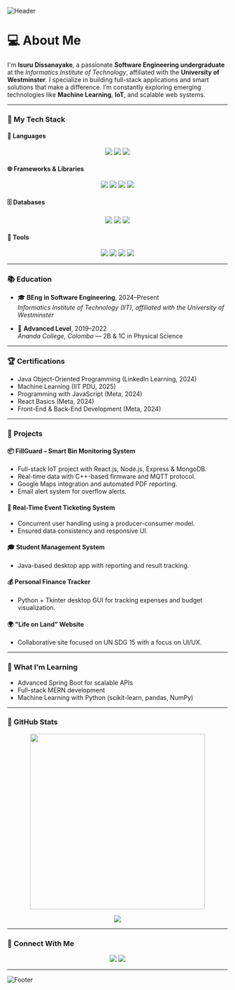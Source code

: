 ![Header](https://capsule-render.vercel.app/api?type=waving&color=gradient&height=200&section=header&text=Hi!%20I'm%20Isuru%20Dissanayake%20👋&fontSize=40&fontAlignY=35)

# 💻 About Me

I'm **Isuru Dissanayake**, a passionate **Software Engineering undergraduate** at the *Informatics Institute of Technology*, affiliated with the **University of Westminster**. I specialize in building full-stack applications and smart solutions that make a difference. I’m constantly exploring emerging technologies like **Machine Learning**, **IoT**, and scalable web systems.

---

### 🚀 My Tech Stack

#### 💬 Languages
<p align="center">
  <img src="https://img.shields.io/badge/Java-ED8B00?style=for-the-badge&logo=java&logoColor=white" />
  <img src="https://img.shields.io/badge/JavaScript-F7DF1E?style=for-the-badge&logo=javascript&logoColor=black" />
  <img src="https://img.shields.io/badge/Python-3776AB?style=for-the-badge&logo=python&logoColor=white" />
</p>

#### 🌐 Frameworks & Libraries
<p align="center">
  <img src="https://img.shields.io/badge/React-61DAFB?style=for-the-badge&logo=react&logoColor=black" />
  <img src="https://img.shields.io/badge/Spring%20Boot-6DB33F?style=for-the-badge&logo=spring&logoColor=white" />
  <img src="https://img.shields.io/badge/Node.js-339933?style=for-the-badge&logo=node.js&logoColor=white" />
  <img src="https://img.shields.io/badge/Express.js-000000?style=for-the-badge&logo=express&logoColor=white" />
</p>

#### 🗄️ Databases
<p align="center">
  <img src="https://img.shields.io/badge/MongoDB-4EA94B?style=for-the-badge&logo=mongodb&logoColor=white" />
  <img src="https://img.shields.io/badge/PostgreSQL-4169E1?style=for-the-badge&logo=postgresql&logoColor=white" />
  <img src="https://img.shields.io/badge/MySQL-4479A1?style=for-the-badge&logo=mysql&logoColor=white" />
</p>

#### 🔧 Tools
<p align="center">
  <img src="https://img.shields.io/badge/Git-F05032?style=for-the-badge&logo=git&logoColor=white" />
  <img src="https://img.shields.io/badge/Postman-FF6C37?style=for-the-badge&logo=postman&logoColor=white" />
  <img src="https://img.shields.io/badge/VS%20Code-007ACC?style=for-the-badge&logo=visualstudiocode&logoColor=white" />
  <img src="https://img.shields.io/badge/PyCharm-000000?style=for-the-badge&logo=pycharm&logoColor=white" />
</p>

---

### 📚 Education

- 🎓 **BEng in Software Engineering**, 2024–Present  
  *Informatics Institute of Technology (IIT), affiliated with the University of Westminster*

- 🏫 **Advanced Level**, 2019–2022  
  *Ananda College, Colombo* — 2B & 1C in Physical Science

---

### 🏆 Certifications

- Java Object-Oriented Programming (LinkedIn Learning, 2024)  
- Machine Learning (IIT PDU, 2025)  
- Programming with JavaScript (Meta, 2024)  
- React Basics (Meta, 2024)  
- Front-End & Back-End Development (Meta, 2024)

---

### 💼 Projects

#### 📦 FillGuard – Smart Bin Monitoring System
- Full-stack IoT project with React.js, Node.js, Express & MongoDB.
- Real-time data with C++-based firmware and MQTT protocol.
- Google Maps integration and automated PDF reporting.
- Email alert system for overflow alerts.

#### 🎫 Real-Time Event Ticketing System
- Concurrent user handling using a producer-consumer model.
- Ensured data consistency and responsive UI.

#### 🎓 Student Management System
- Java-based desktop app with reporting and result tracking.

#### 💰 Personal Finance Tracker
- Python + Tkinter desktop GUI for tracking expenses and budget visualization.

#### 🌍 "Life on Land" Website
- Collaborative site focused on UN SDG 15 with a focus on UI/UX.

---

### 🌱 What I'm Learning

- Advanced Spring Boot for scalable APIs
- Full-stack MERN development
- Machine Learning with Python (scikit-learn, pandas, NumPy)

---

### 🏅 GitHub Stats
<p align="center">
  <img src="https://github-readme-stats.vercel.app/api?username=IsuruDissanayake2002&show_icons=true&theme=radical" width="400" />
</p>

<p align="center">
  <img src="https://github-readme-activity-graph.vercel.app/graph?username=IsuruDissanayake2002&theme=github-dark&hide_border=true" />
</p>

---

### 🔗 Connect With Me

<p align="center">
  <a href="https://www.linkedin.com/in/isuru-dissanayake-9148802aa"><img src="https://img.shields.io/badge/LinkedIn-0077B5?style=for-the-badge&logo=linkedin&logoColor=white" /></a>
  <a href="https://github.com/IsuruDissanayake2002"><img src="https://img.shields.io/badge/GitHub-100000?style=for-the-badge&logo=github&logoColor=white" /></a>
</p>

---

![Footer](https://capsule-render.vercel.app/api?type=waving&color=gradient&height=150&section=footer&text=Thanks%20for%20visiting!%20🚀&fontSize=20&fontAlignY=45)
